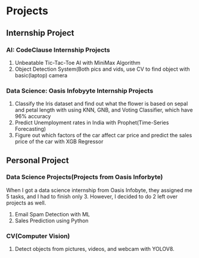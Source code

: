 # Projects

## Internship Project

### AI: CodeClause Internship Projects
  1. Unbeatable Tic-Tac-Toe AI with MiniMax Algorithm
  2. Object Detection System(Both pics and vids, use CV to find object with basic(laptop) camera

### Data Science: Oasis Infobyyte Internship Projects
  1. Classify the Iris dataset and find out what the flower is based on sepal and petal length with using KNN, GNB, and Voting Classifier, which have 96% accuracy
  2. Predict Unemployment rates in India with Prophet(Time-Series Forecasting)
  3. Figure out which factors of the car affect car price and predict the sales price of the car with XGB Regressor


## Personal Project

### Data Science Projects(Projects from Oasis Inforbyte)
When I got a data science internship from Oasis Infobyte, they assigned me 5 tasks, and I had to finish only 3. However, I decided to do 2 left over projects as well.
  
  1. Email Spam Detection with ML
  2. Sales Prediction using Python

### CV(Computer Vision)
  1. Detect objects from pictures, videos, and webcam with YOLOV8.
